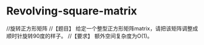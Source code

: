 # Revolving-square-matrix
//旋转正方形矩阵 
//【题目】 给定一个整型正方形矩阵matrix，请把该矩阵调整成 顺时针旋转90度的样子。 
//【要求】 额外空间复杂度为O(1)。
